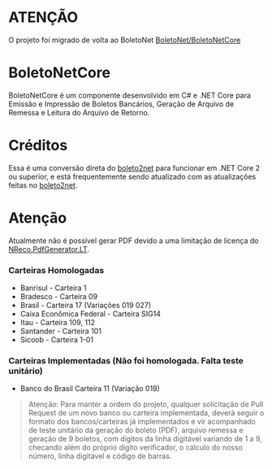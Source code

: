 # ATENÇÃO
O projeto foi migrado de volta ao BoletoNet [BoletoNet/BoletoNetCore](https://github.com/BoletoNet/BoletoNetCore/)

# BoletoNetCore
BoletoNetCore é um componente desenvolvido em C# e .NET Core para Emissão e Impressão de Boletos Bancários, Geração de Arquivo de Remessa e Leitura do Arquivo de Retorno.

# Créditos 
Essa é uma conversão direta do [boleto2net](https://github.com/BoletoNet/boleto2net) para funcionar em .NET Core 2 ou superior, e está frequentemente sendo atualizado com as atualizações feitas no [boleto2net](https://github.com/BoletoNet/boleto2net).

# Atenção
Atualmente não é possível gerar PDF devido a uma limitação de licença do [NReco.PdfGenerator.LT](https://www.nrecosite.com/pdf_generator_net.aspx).

### Carteiras Homologadas
* Banrisul - Carteira 1
* Bradesco - Carteira 09
* Brasil - Carteira 17 (Variações 019 027)
* Caixa Econômica Federal - Carteira SIG14
* Itau - Carteira 109, 112
* Santander - Carteira 101
* Sicoob - Carteira 1-01

### Carteiras Implementadas (Não foi homologada. Falta teste unitário)
* Banco do Brasil Carteira 11 (Variação 019)

> Atenção: Para manter a ordem do projeto, qualquer solicitação de Pull Request de um novo banco ou carteira implementada, deverá seguir o formato dos bancos/carteiras já implementados e vir acompanhado de teste unitário da geração do boleto (PDF), arquivo remessa e geração de 9 boletos, com dígitos da linha digitável variando de 1 a 9, checando além do próprio dígito verificador, o cálculo do nosso número, linha digitável e código de barras.

